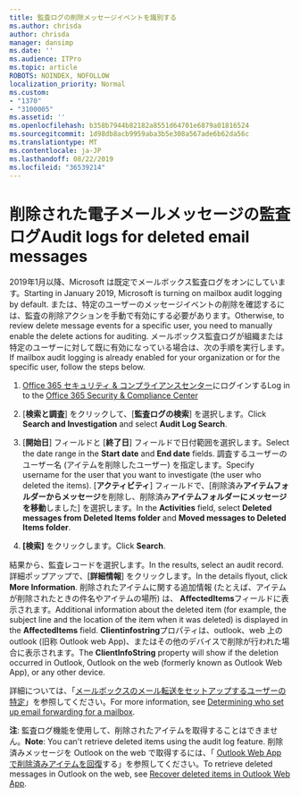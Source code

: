 ```yaml
---
title: 監査ログの削除メッセージイベントを識別する
ms.author: chrisda
author: chrisda
manager: dansimp
ms.date: ''
ms.audience: ITPro
ms.topic: article
ROBOTS: NOINDEX, NOFOLLOW
localization_priority: Normal
ms.custom:
- "1370"
- "3100005"
ms.assetid: ''
ms.openlocfilehash: b358b7944b82182a8551d64701e6879a01816524
ms.sourcegitcommit: 1d98db8acb9959aba3b5e308a567ade6b62da56c
ms.translationtype: MT
ms.contentlocale: ja-JP
ms.lasthandoff: 08/22/2019
ms.locfileid: "36539214"
---
```

# <a name="audit-logs-for-deleted-email-messages"></a><span data-ttu-id="9d7ae-102">削除された電子メールメッセージの監査ログ</span><span class="sxs-lookup"><span data-stu-id="9d7ae-102">Audit logs for deleted email messages</span></span>

<span data-ttu-id="9d7ae-103">2019年1月以降、Microsoft は既定でメールボックス監査ログをオンにしています。</span><span class="sxs-lookup"><span data-stu-id="9d7ae-103">Starting in January 2019, Microsoft is turning on mailbox audit logging by default.</span></span> <span data-ttu-id="9d7ae-104">または、特定のユーザーのメッセージイベントの削除を確認するには、監査の削除アクションを手動で有効にする必要があります。</span><span class="sxs-lookup"><span data-stu-id="9d7ae-104">Otherwise, to review delete message events for a specific user, you need to manually enable the delete actions for auditing.</span></span> <span data-ttu-id="9d7ae-105">メールボックス監査ログが組織または特定のユーザーに対して既に有効になっている場合は、次の手順を実行します。</span><span class="sxs-lookup"><span data-stu-id="9d7ae-105">If mailbox audit logging is already enabled for your organization or for the specific user, follow the steps below.</span></span>

1. <span data-ttu-id="9d7ae-106">[Office 365 セキュリティ & コンプライアンスセンター](https://protection.office.com/)にログインする</span><span class="sxs-lookup"><span data-stu-id="9d7ae-106">Log in to the [Office 365 Security & Compliance Center](https://protection.office.com/)</span></span>

2. <span data-ttu-id="9d7ae-107">[**検索と調査**] をクリックして、[**監査ログの検索**] を選択します。</span><span class="sxs-lookup"><span data-stu-id="9d7ae-107">Click **Search and Investigation** and select **Audit Log Search**.</span></span>

3. <span data-ttu-id="9d7ae-108">[**開始日**] フィールドと [**終了日**] フィールドで日付範囲を選択します。</span><span class="sxs-lookup"><span data-stu-id="9d7ae-108">Select the date range in the **Start date** and **End date** fields.</span></span> <span data-ttu-id="9d7ae-109">調査するユーザーのユーザー名 (アイテムを削除したユーザー) を指定します。</span><span class="sxs-lookup"><span data-stu-id="9d7ae-109">Specify username for the user that you want to investigate (the user who deleted the items).</span></span> <span data-ttu-id="9d7ae-110">[**アクティビティ**] フィールドで、[削除済み**アイテムフォルダーからメッセージ**を削除し、削除済み**アイテムフォルダーにメッセージを移動**しました] を選択します。</span><span class="sxs-lookup"><span data-stu-id="9d7ae-110">In the **Activities** field, select **Deleted messages from Deleted Items folder** and **Moved messages to Deleted Items folder**.</span></span>

4. <span data-ttu-id="9d7ae-111">**[検索]** をクリックします。</span><span class="sxs-lookup"><span data-stu-id="9d7ae-111">Click **Search**.</span></span>

<span data-ttu-id="9d7ae-112">結果から、監査レコードを選択します。</span><span class="sxs-lookup"><span data-stu-id="9d7ae-112">In the results, select an audit record.</span></span> <span data-ttu-id="9d7ae-113">詳細ポップアップで、[**詳細情報**] をクリックします。</span><span class="sxs-lookup"><span data-stu-id="9d7ae-113">In the details flyout, click **More Information**.</span></span> <span data-ttu-id="9d7ae-114">削除されたアイテムに関する追加情報 (たとえば、アイテムが削除されたときの件名やアイテムの場所) は、 **AffectedItems**フィールドに表示されます。</span><span class="sxs-lookup"><span data-stu-id="9d7ae-114">Additional information about the deleted item (for example, the subject line and the location of the item when it was deleted) is displayed in the **AffectedItems** field.</span></span> <span data-ttu-id="9d7ae-115">**Clientinfostring**プロパティは、outlook、web 上の outlook (旧称 Outlook web App)、またはその他のデバイスで削除が行われた場合に表示されます。</span><span class="sxs-lookup"><span data-stu-id="9d7ae-115">The **ClientInfoString** property will show if the deletion occurred in Outlook, Outlook on the web (formerly known as Outlook Web App), or any other device.</span></span>

<span data-ttu-id="9d7ae-116">詳細については、「[メールボックスのメール転送をセットアップするユーザーの特定](https://docs.microsoft.com/office365/securitycompliance/auditing-troubleshooting-scenarios#determining-if-a-user-deleted-email-items)」を参照してください。</span><span class="sxs-lookup"><span data-stu-id="9d7ae-116">For more information, see [Determining who set up email forwarding for a mailbox](https://docs.microsoft.com/office365/securitycompliance/auditing-troubleshooting-scenarios#determining-if-a-user-deleted-email-items).</span></span>

<span data-ttu-id="9d7ae-117">**注**: 監査ログ機能を使用して、削除されたアイテムを取得することはできません。</span><span class="sxs-lookup"><span data-stu-id="9d7ae-117">**Note**: You can't retrieve deleted items using the audit log feature.</span></span> <span data-ttu-id="9d7ae-118">削除済みメッセージを Outlook on the web で取得するには、「 [Outlook Web App で削除済みアイテムを回復](https://support.office.com/article/C3D8FC15-EEEF-4F1C-81DF-E27964B7EDD4)する」を参照してください。</span><span class="sxs-lookup"><span data-stu-id="9d7ae-118">To retrieve deleted messages in Outlook on the web, see [Recover deleted items in Outlook Web App](https://support.office.com/article/C3D8FC15-EEEF-4F1C-81DF-E27964B7EDD4).</span></span>
